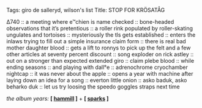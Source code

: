 Tags: giro de salleryd, wilson's list
Title: STOP FOR KRÖSATÅG
  
∆740 :: a meeting where e™chien is name checked :: bone-headed observations that it’s pretentious :: a roller rink populated by roller-skating ungulates and tortoises :: mysteriously the tls gets established :: enters the inlaws trying to fill out a simple insurance claim form :: there is real bad mother daughter blood :: gets a lift to ronnys to pick up the felt and a few other articles at seventy percent discount :: song exploder on rick astley :: out on a stronger than expected extended giro :: claim plebe blood :: while ending seasons :: and playing with dall°e :: adrenochrome cryochamber nightcap :: it was never about the apple :: opens a year with machine after laying down an idea for a song :: everton little onion :: asko baduk, asko beharko duk :: let us try loosing the speedo goggles straps next time 
  
_the album years:_ **[ [hammill](https://rateyourmusic.com/release/album/peter-hammill/the-silent-corner-and-the-empty-stage/) ]** + **[ [sparks](https://rateyourmusic.com/release/album/sparks/kimono-my-house/) ]**
